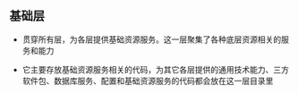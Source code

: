 ## 基础层

- 贯穿所有层，为各层提供基础资源服务。这一层聚集了各种底层资源相关的服务和能力

- 它主要存放基础资源服务相关的代码，为其它各层提供的通用技术能力、三方软件包、数据库服务、配置和基础资源服务的代码都会放在这一层目录里